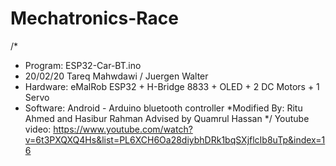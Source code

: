 # Mechatronics-Race
/*
 * Program: ESP32-Car-BT.ino
 * 20/02/20 Tareq Mahwdawi / Juergen Walter
 * Hardware: eMalRob ESP32 + H-Bridge 8833 + OLED + 2 DC Motors + 1 Servo
 * Software: Android - Arduino bluetooth controller
 *Modified By: Ritu Ahmed and Hasibur Rahman Advised by Quamrul Hassan 
 */
 Youtube video:
 https://www.youtube.com/watch?v=6t3PXQXQ4Hs&list=PL6XCH6Oa28diybhDRk1bqSXjflcIb8uTp&index=16

